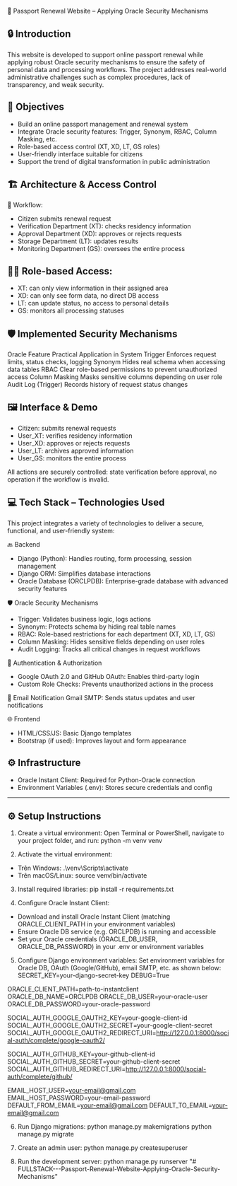 🛂 Passport Renewal Website – Applying Oracle Security Mechanisms

## 🔒 Introduction
This website is developed to support online passport renewal while applying robust Oracle security mechanisms to ensure the safety of personal data and processing workflows. The project addresses real-world administrative challenges such as complex procedures, lack of transparency, and weak security.

## 🎯 Objectives
- Build an online passport management and renewal system
- Integrate Oracle security features: Trigger, Synonym, RBAC, Column Masking, etc.
- Role-based access control (XT, XD, LT, GS roles)
- User-friendly interface suitable for citizens
- Support the trend of digital transformation in public administration

## 🏗️ Architecture & Access Control
📌 Workflow:
- Citizen submits renewal request
- Verification Department (XT): checks residency information
- Approval Department (XD): approves or rejects requests
- Storage Department (LT): updates results
- Monitoring Department (GS): oversees the entire process

## 🧑‍💼 Role-based Access:
- XT: can only view information in their assigned area
- XD: can only see form data, no direct DB access
- LT: can update status, no access to personal details
- GS: monitors all processing statuses

## 🛡️ Implemented Security Mechanisms
Oracle Feature          Practical Application in System
Trigger	                Enforces request limits, status checks, logging
Synonym	                Hides real schema when accessing data tables
RBAC	                Clear role-based permissions to prevent unauthorized access
Column Masking	        Masks sensitive columns depending on user role
Audit Log               (Trigger)	Records history of request status changes

## 🖼️ Interface & Demo
- Citizen: submits renewal requests
- User_XT: verifies residency information
- User_XD: approves or rejects requests
- User_LT: archives approved information
- User_GS: monitors the entire process

All actions are securely controlled: state verification before approval, no operation if the workflow is invalid.

## 💻 Tech Stack – Technologies Used
This project integrates a variety of technologies to deliver a secure, functional, and user-friendly system:

🔙 Backend
- Django (Python): Handles routing, form processing, session management
- Django ORM: Simplifies database interactions
- Oracle Database (ORCLPDB): Enterprise-grade database with advanced security features

🛡️ Oracle Security Mechanisms
- Trigger: Validates business logic, logs actions
- Synonym: Protects schema by hiding real table names
- RBAC: Role-based restrictions for each department (XT, XD, LT, GS)
- Column Masking: Hides sensitive fields depending on user roles
- Audit Logging: Tracks all critical changes in request workflows

🔐 Authentication & Authorization
- Google OAuth 2.0 and GitHub OAuth: Enables third-party login
- Custom Role Checks: Prevents unauthorized actions in the process

📧 Email Notification
Gmail SMTP: Sends status updates and user notifications

🌐 Frontend
- HTML/CSS/JS: Basic Django templates
- Bootstrap (if used): Improves layout and form appearance

## ⚙️ Infrastructure
- Oracle Instant Client: Required for Python-Oracle connection
- Environment Variables (.env): Stores secure credentials and config

-----------------------------------------------------------------------------------------------

## ⚙️ Setup Instructions
1. Create a virtual environment:
Open Terminal or PowerShell, navigate to your project folder, and run:
python -m venv venv

2. Activate the virtual environment:
+ Trên Windows:     .\venv\Scripts\activate
+ Trên macOS/Linux: source venv/bin/activate

3. Install required libraries:
pip install -r requirements.txt


4. Configure Oracle Instant Client:
- Download and install Oracle Instant Client (matching ORACLE_CLIENT_PATH in your environment variables)
- Ensure Oracle DB service (e.g. ORCLPDB) is running and accessible
- Set your Oracle credentials (ORACLE_DB_USER, ORACLE_DB_PASSWORD) in your .env or environment variables

5. Configure Django environment variables:
Set environment variables for Oracle DB, OAuth (Google/GitHub), email SMTP, etc. as shown below:
SECRET_KEY=your-django-secret-key
DEBUG=True

ORACLE_CLIENT_PATH=path-to-instantclient
ORACLE_DB_NAME=ORCLPDB
ORACLE_DB_USER=your-oracle-user
ORACLE_DB_PASSWORD=your-oracle-password

SOCIAL_AUTH_GOOGLE_OAUTH2_KEY=your-google-client-id
SOCIAL_AUTH_GOOGLE_OAUTH2_SECRET=your-google-client-secret
SOCIAL_AUTH_GOOGLE_OAUTH2_REDIRECT_URI=http://127.0.0.1:8000/social-auth/complete/google-oauth2/

SOCIAL_AUTH_GITHUB_KEY=your-github-client-id
SOCIAL_AUTH_GITHUB_SECRET=your-github-client-secret
SOCIAL_AUTH_GITHUB_REDIRECT_URI=http://127.0.0.1:8000/social-auth/complete/github/

EMAIL_HOST_USER=your-email@gmail.com
EMAIL_HOST_PASSWORD=your-email-password
DEFAULT_FROM_EMAIL=your-email@gmail.com
DEFAULT_TO_EMAIL=your-email@gmail.com

6. Run Django migrations:
python manage.py makemigrations
python manage.py migrate

7. Create an admin user:
python manage.py createsuperuser

8. Run the development server:
python manage.py runserver
"# FULLSTACK---Passport-Renewal-Website-Applying-Oracle-Security-Mechanisms" 
